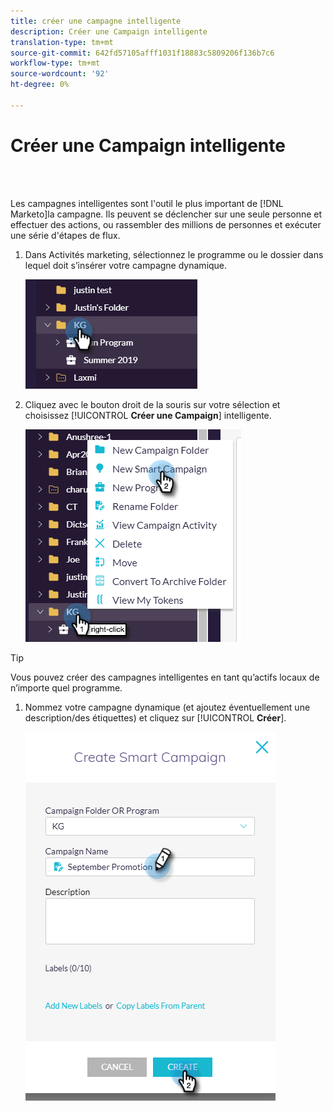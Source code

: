 ```yaml
---
title: créer une campagne intelligente
description: Créer une Campaign intelligente
translation-type: tm+mt
source-git-commit: 642fd57105afff1031f18883c5809206f136b7c6
workflow-type: tm+mt
source-wordcount: '92'
ht-degree: 0%

---
```



# Créer une Campaign intelligente

<br> 

Les campagnes intelligentes sont l&#39;outil le plus important de [!DNL Marketo]la campagne. Ils peuvent se déclencher sur une seule personne et effectuer des actions, ou rassembler des millions de personnes et exécuter une série d&#39;étapes de flux.

1. Dans Activités marketing, sélectionnez le programme ou le dossier dans lequel doit s’insérer votre campagne dynamique.

   ![Image un](/help/sky/assets/smart-campaigns/create-a-smart-campaign/create-a-smart-campaign-1.png)

1. Cliquez avec le bouton droit de la souris sur votre sélection et choisissez [!UICONTROL **Créer une Campaign**] intelligente.

   ![Image 2](/help/sky/assets/smart-campaigns/create-a-smart-campaign/create-a-smart-campaign-2.png)

>[!TIP]
>
>Vous pouvez créer des campagnes intelligentes en tant qu’actifs locaux de n’importe quel programme.

1. Nommez votre campagne dynamique (et ajoutez éventuellement une description/des étiquettes) et cliquez sur [!UICONTROL **Créer**].

   ![Image trois](/help/sky/assets/smart-campaigns/create-a-smart-campaign/create-a-smart-campaign-3.png)

